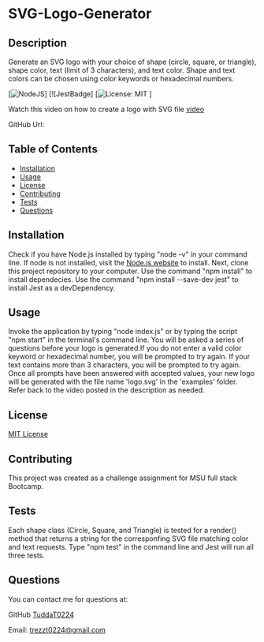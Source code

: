 # SVG-Logo-Generator

## Description

Generate an SVG logo with your choice of shape (circle, square, or triangle), shape color, text (limit of 3 characters), and text color. Shape and text colors can be chosen using color keywords or hexadecimal numbers.

[![NodeJS]()]
[![JestBadge]
[![License: MIT]() ]

Watch this video on how to create a logo with SVG file [video]()

GitHub Url:

## Table of Contents

* [Installation](#installation)
* [Usage](#usage)
* [License](#license)
* [Contributing](#contributing)
* [Tests](#tests)
* [Questions](#questions)

## Installation 

Check if you have Node.js installed by typing "node -v" in your command line. If node is not installed, visit the [Node.js website](https://nodejs.org/en) to install. Next, clone this project repository to your computer. Use the command "npm install" to install dependecies. Use the command "npm install --save-dev jest" to install Jest as a devDependency.

## Usage

Invoke the application by typing "node index.js" or by typing the script "npm start" in the terminal's command line. You will be asked a series of questions before your logo is generated.If you do not enter a valid color keyword or hexadecimal number, you will be prompted to try again. If your text contains more than 3 characters, you will be prompted to try again. Once all prompts have been answered with accepted values, your new logo will be generated with the file name 'logo.svg' in the 'examples' folder. Refer back to the video posted in the description as needed.

## License
[MIT License]()

## Contributing

This project was created as a challenge assignment for MSU full stack Bootcamp.

## Tests
Each shape class (Circle, Square, and Triangle) is tested for a render() method that returns a string for the corresponfing SVG file matching color and text requests. Type "npm test" in the command line and Jest will run all three tests.

## Questions

You can contact me for questions at:

GitHub [TuddaT0224](https://github.com/TuddaT0224)

Email: trezzt0224@gmail.com